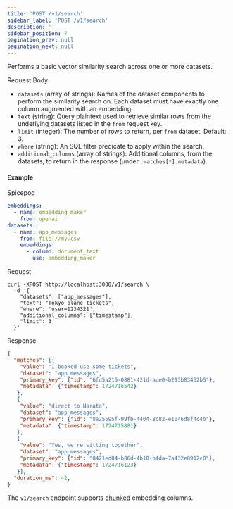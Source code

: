 ```yaml
---
title: 'POST /v1/search'
sidebar_label: 'POST /v1/search'
description: ''
sidebar_position: 7
pagination_prev: null
pagination_next: null
---
```


Performs a basic vector similarity search across one or more datasets.

Request Body
 - `datasets` (array of strings): Names of the dataset components to perform the similarity search on. Each dataset must have exactly one column augmented with an embedding.
 - `text` (string): Query plaintext used to retrieve similar rows from the underlying datasets listed in the `from` request key.
 - `limit` (integer): The number of rows to return, per `from` dataset. Default: 3.
 - `where` (string): An SQL filter predicate to apply within the search.
 - `additional_columns` (array of strings): Additional columns, from the datasets, to return in the response (under `.matches[*].metadata`).

#### Example

Spicepod
```yaml
embeddings:
  - name: embedding_maker
    from: openai
datasets:
  - name: app_messages
    from: file://my.csv
    embeddings:
      - column: document_text
        use: embedding_maker
```

Request
```shell
curl -XPOST http://localhost:3000/v1/search \
  -d '{
    "datasets": ["app_messages"],
    "text": "Tokyo plane tickets",
    "where": 'user=1234321',
    "additional_columns": ["timestamp"],
    "limit": 3
  }'
```

Response
```json
{
  "matches": [{
    "value": "I booked use some tickets",
    "dataset": "app_messages",
    "primary_key": {"id": "6fd5a215-0881-421d-ace0-b293b83452b5"},
    "metadata": {"timestamp": 1724716542}
   },
   {
    "value": "direct to Narata",
    "dataset": "app_messages",
    "primary_key": {"id": "8a25595f-99fb-4404-8c82-e1046d8f4c4b"},
    "metadata": {"timestamp": 1724715881}
   },
   {
    "value": "Yes, we're sitting together",
    "dataset": "app_messages",
    "primary_key": {"id": "8421ed84-b86d-4b10-b4da-7a432e8912c0"},
    "metadata": {"timestamp": 1724716123}
   }],
  "duration_ms": 42,
}
```

The `v1/search` endpoint supports [chunked](/features/search/index.md#chunking) embedding columns.
